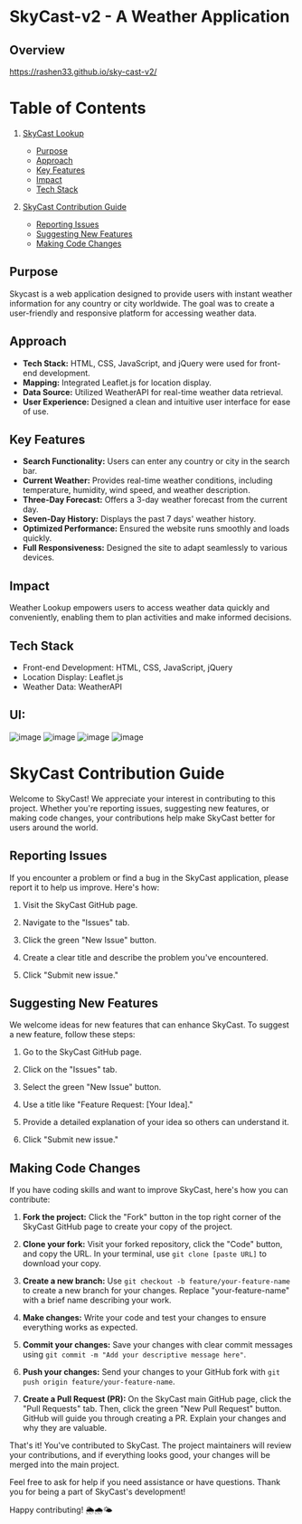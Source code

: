 # SkyCast-v2 - A Weather Application

## Overview
https://rashen33.github.io/sky-cast-v2/

# Table of Contents

1. [SkyCast Lookup](#skycast-lookup)
   - [Purpose](##Purpose)
   - [Approach](#approach)
   - [Key Features](#key-features)
   - [Impact](#impact)
   - [Tech Stack](#tech-stack)

2. [SkyCast Contribution Guide](#skycast-contribution-guide)
   - [Reporting Issues](#reporting-issues)
   - [Suggesting New Features](#suggesting-new-features)
   - [Making Code Changes](#making-code-changes)


## Purpose
Skycast is a web application designed to provide users with instant weather information for any country or city worldwide. The goal was to create a user-friendly and responsive platform for accessing weather data.

## Approach
- **Tech Stack:** HTML, CSS, JavaScript, and jQuery were used for front-end development.
- **Mapping:** Integrated Leaflet.js for location display.
- **Data Source:** Utilized WeatherAPI for real-time weather data retrieval.
- **User Experience:** Designed a clean and intuitive user interface for ease of use.

## Key Features
- **Search Functionality:** Users can enter any country or city in the search bar.
- **Current Weather:** Provides real-time weather conditions, including temperature, humidity, wind speed, and weather description.
- **Three-Day Forecast:** Offers a 3-day weather forecast from the current day.
- **Seven-Day History:** Displays the past 7 days' weather history.
- **Optimized Performance:** Ensured the website runs smoothly and loads quickly.
- **Full Responsiveness:** Designed the site to adapt seamlessly to various devices.

## Impact
Weather Lookup empowers users to access weather data quickly and conveniently, enabling them to plan activities and make informed decisions.

## Tech Stack
- Front-end Development: HTML, CSS, JavaScript, jQuery
- Location Display: Leaflet.js
- Weather Data: WeatherAPI

## UI:
![image](https://github.com/rashen33/sky-cast-v2/assets/128305496/c7c6ca66-e15a-4887-9daa-b3ec2f043f37)
![image](https://github.com/rashen33/sky-cast-v2/assets/128305496/24ac1edc-f6be-4ff8-bf78-08d8b9cad0f8)
![image](https://github.com/rashen33/sky-cast-v2/assets/128305496/c50c7c9d-176f-4f61-b975-bc7ac688f2e7)
![image](https://github.com/rashen33/sky-cast-v2/assets/128305496/804142da-7db1-4979-9d9c-29d75410d3e8)

# SkyCast Contribution Guide

Welcome to SkyCast! We appreciate your interest in contributing to this project. Whether you're reporting issues, suggesting new features, or making code changes, your contributions help make SkyCast better for users around the world.

## Reporting Issues

If you encounter a problem or find a bug in the SkyCast application, please report it to help us improve. Here's how:

1. Visit the SkyCast GitHub page.

2. Navigate to the "Issues" tab.

3. Click the green "New Issue" button.

4. Create a clear title and describe the problem you've encountered.

5. Click "Submit new issue."

## Suggesting New Features

We welcome ideas for new features that can enhance SkyCast. To suggest a new feature, follow these steps:

1. Go to the SkyCast GitHub page.

2. Click on the "Issues" tab.

3. Select the green "New Issue" button.

4. Use a title like "Feature Request: [Your Idea]."

5. Provide a detailed explanation of your idea so others can understand it.

6. Click "Submit new issue."

## Making Code Changes

If you have coding skills and want to improve SkyCast, here's how you can contribute:

1. **Fork the project:** Click the "Fork" button in the top right corner of the SkyCast GitHub page to create your copy of the project.

2. **Clone your fork:** Visit your forked repository, click the "Code" button, and copy the URL. In your terminal, use `git clone [paste URL]` to download your copy.

3. **Create a new branch:** Use `git checkout -b feature/your-feature-name` to create a new branch for your changes. Replace "your-feature-name" with a brief name describing your work.

4. **Make changes:** Write your code and test your changes to ensure everything works as expected.

5. **Commit your changes:** Save your changes with clear commit messages using `git commit -m "Add your descriptive message here"`.

6. **Push your changes:** Send your changes to your GitHub fork with `git push origin feature/your-feature-name`.

7. **Create a Pull Request (PR):** On the SkyCast main GitHub page, click the "Pull Requests" tab. Then, click the green "New Pull Request" button. GitHub will guide you through creating a PR. Explain your changes and why they are valuable.

That's it! You've contributed to SkyCast. The project maintainers will review your contributions, and if everything looks good, your changes will be merged into the main project.

Feel free to ask for help if you need assistance or have questions. Thank you for being a part of SkyCast's development!

Happy contributing! 🌦️🌧️🌤️


